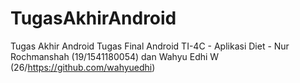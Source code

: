 # TugasAkhirAndroid
Tugas Akhir Android
Tugas Final Android TI-4C - Aplikasi Diet - Nur Rochmanshah (19/1541180054) dan Wahyu Edhi W (26/https://github.com/wahyuedhi)
